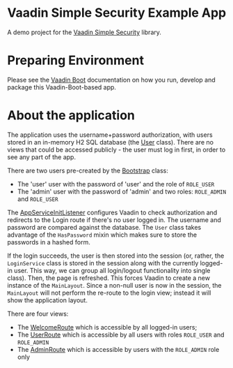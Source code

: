 # Vaadin Simple Security Example App

A demo project for the [Vaadin Simple Security](https://github.com/mvysny/vaadin-simple-security)
library.

# Preparing Environment

Please see the [Vaadin Boot](https://github.com/mvysny/vaadin-boot#preparing-environment) documentation
on how you run, develop and package this Vaadin-Boot-based app.

# About the application

The application uses the username+password authorization, with users stored in an in-memory H2 SQL database
(the [User](src/main/java/com/example/security/security/User.java) class). There are no
views that could be accessed publicly - the user must log in first, in order to see any part of the app.

There are two users pre-created by the [Bootstrap](src/main/java/com/example/security/Bootstrap.java) class:

* The 'user' user with the password of 'user' and the role of `ROLE_USER`
* The 'admin' user with the password of 'admin' and two roles: `ROLE_ADMIN` and `ROLE_USER`

The [AppServiceInitListener](src/main/java/com/example/security/ApplicationServiceInitListener.java) configures
Vaadin to check authorization and redirects to the Login route if there's no user logged in.
The username and password are compared against the database. The `User` class takes advantage
of the `HasPassword`
mixin which makes sure to store the passwords in a hashed form.

If the login succeeds, the user is then stored into the session (or, rather, the `LoginService` class
is stored in the session along with the currently logged-in user. This way, we can group all
login/logout functionality into single class). Then, the page is refreshed. This forces Vaadin
to create a new instance of the `MainLayout`. Since a non-null user is now in the session, the `MainLayout`
will not perform the re-route to the login view; instead it will show the application layout.

There are four views:

* The [WelcomeRoute](src/main/java/com/example/security/welcome/WelcomeRoute.java) which is accessible by all logged-in users;
* The [UserRoute](src/main/java/com/example/security/user/UserRoute.java) which is accessible by all users with roles `ROLE_USER` and `ROLE_ADMIN`
* The [AdminRoute](src/main/java/com/example/security/admin/AdminRoute.java) which is accessible by users with the `ROLE_ADMIN` role only
